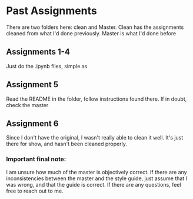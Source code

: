 # Past Assignments
There are two folders here: clean and Master. Clean has the assignments cleaned from what I'd done previously. Master is what I'd done before


## Assignments 1-4
Just do the .ipynb files, simple as

## Assignment 5
Read the README in the folder, follow instructions found there. If in doubt, check the master

## Assignment 6
Since I don't have the original, I wasn't really able to clean it well. It's just there for show, and hasn't been cleaned properly.

### Important final note:
I am unsure how much of the master is objectively correct. If there are any inconsistencies between the master and the style guide, just assume that I was wrong, and that the guide is correct. If there are any questions, feel free to reach out to me. 
